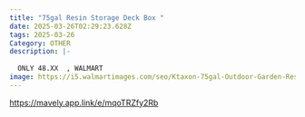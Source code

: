 ```yaml
---
title: "75gal Resin Storage Deck Box "
date: 2025-03-26T02:29:23.628Z
tags: 2025-03-26
Category: OTHER
description: |-
  
  ONLY 48.XX  , WALMART
image: https://i5.walmartimages.com/seo/Ktaxon-75gal-Outdoor-Garden-Resin-Storage-Deck-Box-Tools-Black_a44ae66a-9910-4007-af5a-456e1a701989.2469358a8476caf506199c05db734cec.jpeg?odnHeight=2000&odnWidth=2000&odnBg=FFFFFF
---
```

https://mavely.app.link/e/mqoTRZfy2Rb